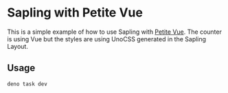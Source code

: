 # Sapling with Petite Vue

This is a simple example of how to use Sapling with [Petite Vue](https://github.com/vuejs/petite-vue). The counter is using Vue but the styles are using UnoCSS generated in the Sapling Layout.

## Usage

```
deno task dev
```
